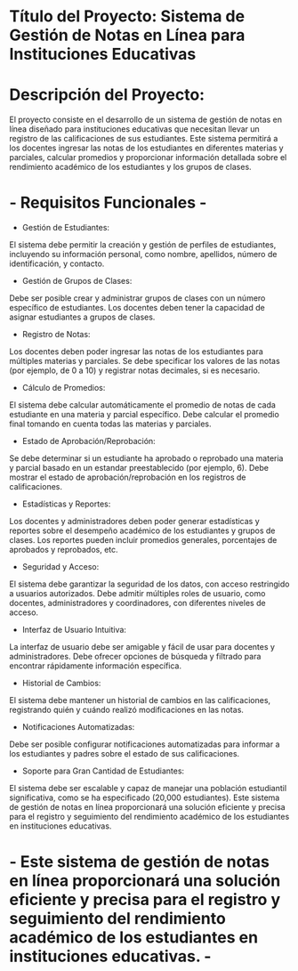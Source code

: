 # Título del Proyecto: Sistema de Gestión de Notas en Línea para Instituciones Educativas

# Descripción del Proyecto:
El proyecto consiste en el desarrollo de un sistema de gestión de notas en línea diseñado para instituciones educativas que necesitan llevar un registro de las calificaciones de sus estudiantes. Este sistema permitirá a los docentes ingresar las notas de los estudiantes en diferentes materias y parciales, calcular promedios y proporcionar información detallada sobre el rendimiento académico de los estudiantes y los grupos de clases.

# - Requisitos Funcionales - 

- Gestión de Estudiantes:

El sistema debe permitir la creación y gestión de perfiles de estudiantes, incluyendo su información personal, como nombre, apellidos, número de identificación, y contacto.

- Gestión de Grupos de Clases:

Debe ser posible crear y administrar grupos de clases con un número específico de estudiantes.
Los docentes deben tener la capacidad de asignar estudiantes a grupos de clases.

- Registro de Notas:

Los docentes deben poder ingresar las notas de los estudiantes para múltiples materias y parciales.
Se debe specificar los valores de las notas (por ejemplo, de 0 a 10) y registrar notas decimales, si es necesario.

- Cálculo de Promedios:

El sistema debe calcular automáticamente el promedio de notas de cada estudiante en una materia y parcial específico.
Debe calcular el promedio final tomando en cuenta todas las materias y parciales.

- Estado de Aprobación/Reprobación:

Se debe determinar si un estudiante ha aprobado o reprobado una materia y parcial basado en un estandar preestablecido (por ejemplo, 6).
Debe mostrar el estado de aprobación/reprobación en los registros de calificaciones.

- Estadísticas y Reportes:

Los docentes y administradores deben poder generar estadísticas y reportes sobre el desempeño académico de los estudiantes y grupos de clases.
Los reportes pueden incluir promedios generales, porcentajes de aprobados y reprobados, etc.

- Seguridad y Acceso:

El sistema debe garantizar la seguridad de los datos, con acceso restringido a usuarios autorizados.
Debe admitir múltiples roles de usuario, como docentes, administradores y coordinadores, con diferentes niveles de acceso.

- Interfaz de Usuario Intuitiva:

La interfaz de usuario debe ser amigable y fácil de usar para docentes y administradores.
Debe ofrecer opciones de búsqueda y filtrado para encontrar rápidamente información específica.

- Historial de Cambios:

El sistema debe mantener un historial de cambios en las calificaciones, registrando quién y cuándo realizó modificaciones en las notas.

- Notificaciones Automatizadas:

Debe ser posible configurar notificaciones automatizadas para informar a los estudiantes y padres sobre el estado de sus calificaciones.

- Soporte para Gran Cantidad de Estudiantes:

El sistema debe ser escalable y capaz de manejar una población estudiantil significativa, como se ha especificado (20,000 estudiantes).
Este sistema de gestión de notas en línea proporcionará una solución eficiente y precisa para el registro y seguimiento del rendimiento académico de los estudiantes en instituciones educativas.

# - Este sistema de gestión de notas en línea proporcionará una solución eficiente y precisa para el registro y seguimiento del rendimiento académico de los estudiantes en instituciones educativas. - 
